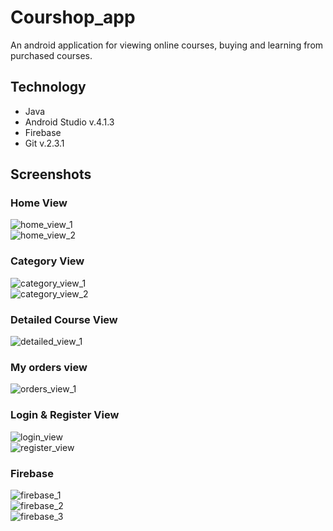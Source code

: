 # Courshop_app
An android application for viewing online courses, buying and learning from purchased courses.
</br>

## Technology
<ul>
  <li>Java</li>
  <li>Android Studio v.4.1.3</li>
  <li>Firebase</li>
  <li>Git v.2.3.1</li>
</ul>

## Screenshots
### Home View
![home_view_1](home.png)
</br>
![home_view_2](home2.png)
</br>

### Category View
![category_view_1](categoryView.png)
</br>
![category_view_2](categoryView2.png)
</br>

### Detailed Course View
![detailed_view_1](DetailedView.png)
</br>

### My orders view
![orders_view_1](myOrdersView.png)
</br>

### Login & Register View
![login_view](loginView.png)
</br>
![register_view](registerView.png)
</br>

### Firebase 
![firebase_1](Firebase1.png)
</br>
![firebase_2](Firebase2.png)
</br>
![firebase_3](Firebase3.png)
</br>
